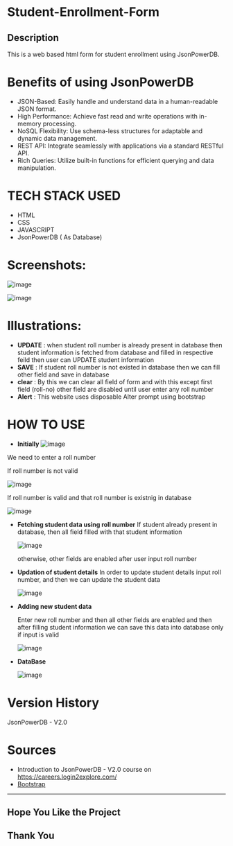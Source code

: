 # Student-Enrollment-Form
## Description 
This is a web based html form for student enrollment using JsonPowerDB.


# Benefits of using JsonPowerDB
* JSON-Based: Easily handle and understand data in a human-readable JSON format.
* High Performance: Achieve fast read and write operations with in-memory processing.
* NoSQL Flexibility: Use schema-less structures for adaptable and dynamic data management.
* REST API: Integrate seamlessly with applications via a standard RESTful API.
* Rich Queries: Utilize built-in functions for efficient querying and data manipulation.

# TECH STACK USED
* HTML
* CSS
* JAVASCRIPT 
* JsonPowerDB ( As Database)

# Screenshots:
![image](https://github.com/user-attachments/assets/0d80720d-865b-4662-8fb4-ac85e908984e)

![image](https://github.com/user-attachments/assets/c18f1482-5e4e-4a2f-9134-a0a54cda072e)


# Illustrations:
* **UPDATE** : when student roll number is already present in database then student information is fetched from database and filled in respective feild then user can UPDATE student information 
* **SAVE** : If student roll number is not existed in database then we can fill other field and save in database
* **clear** : By this we can clear all field of form and with this except first field (roll-no) other field are disabled until user enter any roll number
* **Alert** : This website uses disposable Alter prompt using bootstrap

# HOW TO USE

* **Initially**
![image](https://github.com/user-attachments/assets/b46b5778-c6b0-45a0-8fe3-5453a028eb16)



We need to enter a roll number 

If roll number is not valid 

![image](https://github.com/user-attachments/assets/ff49a992-1176-4faa-b29b-10551e1f7565)


If roll number is valid and that roll number is existnig in database

![image](https://github.com/user-attachments/assets/6680b18f-aa45-459b-8711-c48d2e7517e4)


* **Fetching student data using roll number**
  If student already present in database, then all field filled with that student information
  
  ![image](https://github.com/user-attachments/assets/15f81239-c563-4f61-a257-10f626325277)

  otherwise, other fields are enabled after user input roll number
  
* **Updation of student details**
  In order to update student details input roll number, and then we can update the student data

  ![image](https://github.com/user-attachments/assets/eb9d4380-3d28-4274-993e-d1372ed7ecbc)

  

* **Adding new student data**

  Enter new roll number and then all other fields are enabled and then after filling student information we can save this data into database only if input is valid
  
  ![image](https://github.com/user-attachments/assets/d7984571-e59d-4bea-9fb3-f08b8c3e3b37)

  
  
 * **DataBase**
 
   ![image](https://github.com/user-attachments/assets/f658a1be-78d6-46d3-afd4-1f1ff4302875)



    
  
  # Version History
  
  JsonPowerDB - V2.0
  
  # Sources
  * Introduction to JsonPowerDB - V2.0 course  on https://careers.login2explore.com/
  * [Bootstrap](https://getbootstrap.com/docs/5.0/getting-started/introduction/) 
  
  

  --------------------
## Hope You Like the Project
## Thank You
